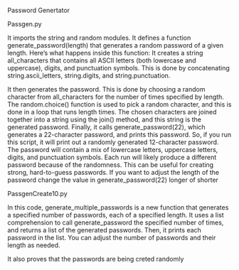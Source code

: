 Password Genertator

Passgen.py

It imports the string and random modules.
It defines a function generate_password(length) that generates a random password of a given length. Here’s what happens inside this function:
It creates a string all_characters that contains all ASCII letters (both lowercase and uppercase), digits, and punctuation symbols. This is done by concatenating string.ascii_letters, string.digits, and string.punctuation.

It then generates the password. This is done by choosing a random character from all_characters for the number of times specified by length. The random.choice() function is used to pick a random character, and this is done in a loop that runs length times. The chosen characters are joined together into a string using the join() method, and this string is the generated password.
Finally, it calls generate_password(22), which generates a 22-character password, and prints this password.
So, if you run this script, it will print out a randomly generated 12-character password. The password will contain a mix of lowercase letters, uppercase letters, digits, and punctuation symbols. Each run will likely produce a different password because of the randomness. This can be useful for creating strong, hard-to-guess passwords.
If you want to adjust the length of the password change the value in generate_password(22) longer of shorter

PassgenCreate10.py

In this code, generate_multiple_passwords is a new function that generates a specified number of passwords, each of a specified length. It uses a list comprehension to call generate_password the specified number of times, and returns a list of the generated passwords. Then, it prints each password in the list. You can adjust the number of passwords and their length as needed.

It also proves that the passwords are being creted randomly
